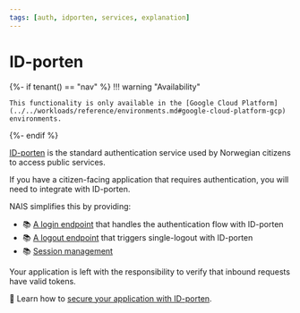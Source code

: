 ```yaml
---
tags: [auth, idporten, services, explanation]
---
```


# ID-porten

{%- if tenant() == "nav" %}
!!! warning "Availability"

    This functionality is only available in the [Google Cloud Platform](../../workloads/reference/environments.md#google-cloud-platform-gcp) environments.
{%- endif %}

[ID-porten](https://docs.digdir.no/docs/idporten/) is the standard authentication service used by Norwegian citizens to access public services.

If you have a citizen-facing application that requires authentication, you will need to integrate with ID-porten.

NAIS simplifies this by providing:

- :books: [A login endpoint](reference/README.md#logout-endpoint) that handles the authentication flow with ID-porten
- :books: [A logout endpoint](reference/README.md#logout-endpoint) that triggers single-logout with ID-porten
- :books: [Session management](../../security/auth/wonderwall.md#5-sessions)

Your application is left with the responsibility to verify that inbound requests have valid tokens.

:dart: Learn how to [secure your application with ID-porten](how-to/secure.md).
